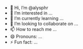 - 👋 Hi, I’m @alysphr
- 👀 I’m interested in ...
- 🌱 I’m currently learning ...
- 💞️ I’m looking to collaborate on ...
- 📫 How to reach me ...
- 😄 Pronouns: ...
- ⚡ Fun fact: ...

<!---
alysphr/alysphr is a ✨ special ✨ repository because its `README.md` (this file) appears on your GitHub profile.
You can click the Preview link to take a look at your changes.
--->
